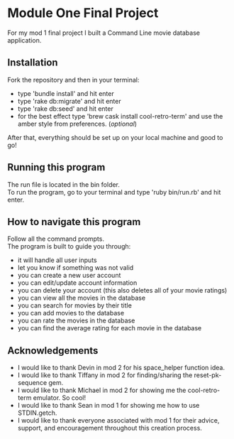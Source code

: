 # Module One Final Project

For my mod 1 final project I built a Command Line movie database application.

## Installation 

Fork the repository and then in your terminal:<br> 
- type 'bundle install' and hit enter<br>
- type 'rake db:migrate' and hit enter<br>
- type 'rake db:seed' and hit enter<br>
- for the best effect type 'brew cask install cool-retro-term' and use the amber style from preferences. (*optional*)

After that, everything should be set up on your local machine and good to go!<br>

## Running this program

The run file is located in the bin folder.<br>
To run the program, go to your terminal and type 'ruby bin/run.rb' and hit enter.<br>

## How to navigate this program

Follow all the command prompts.<br>
The program is built to guide you through:<br>
- it will handle all user inputs<br>
- let you know if something was not valid<br>
- you can create a new user account<br>
- you can edit/update account information<br> 
- you can delete your account (this also deletes all of your movie ratings)<br>
- you can view all the movies in the database<br>
- you can search for movies by their title<br>
- you can add movies to the database<br>
- you can rate the movies in the database<br>
- you can find the average rating for each movie in the database<br>

## Acknowledgements 

- I would like to thank Devin in mod 2 for his space_helper function idea.<br>
- I would like to thank Tiffany in mod 2 for finding/sharing the reset-pk-sequence gem.<br>
- I would like to thank Michael in mod 2 for showing me the cool-retro-term emulator. So cool!<br>
- I would like to thank Sean in mod 1 for showing me how to use STDIN.getch.<br> 
- I would like to thank everyone associated with mod 1 for their advice, support, and encouragement throughout this creation process.<br> 


